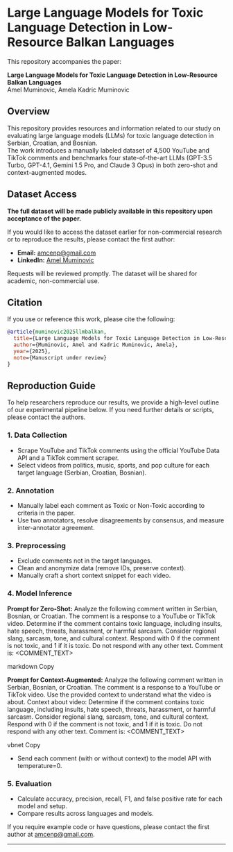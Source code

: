 # Large Language Models for Toxic Language Detection in Low-Resource Balkan Languages

This repository accompanies the paper:

**Large Language Models for Toxic Language Detection in Low-Resource Balkan Languages**  
Amel Muminovic, Amela Kadric Muminovic

## Overview

This repository provides resources and information related to our study on evaluating large language models (LLMs) for toxic language detection in Serbian, Croatian, and Bosnian.  
The work introduces a manually labeled dataset of 4,500 YouTube and TikTok comments and benchmarks four state-of-the-art LLMs (GPT-3.5 Turbo, GPT-4.1, Gemini 1.5 Pro, and Claude 3 Opus) in both zero-shot and context-augmented modes.

## Dataset Access

**The full dataset will be made publicly available in this repository upon acceptance of the paper.**

If you would like to access the dataset earlier for non-commercial research or to reproduce the results, please contact the first author:

- **Email:** [amcenp@gmail.com](mailto:amcenp@gmail.com)
- **LinkedIn:** [Amel Muminovic](https://www.linkedin.com/in/amel-muminovic-b5878173/)

Requests will be reviewed promptly. The dataset will be shared for academic, non-commercial use.

## Citation

If you use or reference this work, please cite the following:

```bibtex
@article{muminovic2025llmbalkan,
  title={Large Language Models for Toxic Language Detection in Low-Resource Balkan Languages},
  author={Muminovic, Amel and Kadric Muminovic, Amela},
  year={2025},
  note={Manuscript under review}
}
```


## Reproduction Guide

To help researchers reproduce our results, we provide a high-level outline of our experimental pipeline below. If you need further details or scripts, please contact the authors.

### 1. Data Collection
- Scrape YouTube and TikTok comments using the official YouTube Data API and a TikTok comment scraper.
- Select videos from politics, music, sports, and pop culture for each target language (Serbian, Croatian, Bosnian).

### 2. Annotation
- Manually label each comment as Toxic or Non-Toxic according to criteria in the paper.
- Use two annotators, resolve disagreements by consensus, and measure inter-annotator agreement.

### 3. Preprocessing
- Exclude comments not in the target languages.
- Clean and anonymize data (remove IDs, preserve context).
- Manually craft a short context snippet for each video.

### 4. Model Inference

**Prompt for Zero-Shot:**
Analyze the following comment written in Serbian, Bosnian, or Croatian. The comment is a response to a YouTube or TikTok video. 
Determine if the comment contains toxic language, including insults, hate speech, threats, harassment, or harmful sarcasm. Consider regional slang, sarcasm, tone, and cultural context. Respond with 0 if the comment is not toxic, and 1 if it is toxic. Do not respond with any other text. Comment is: <COMMENT_TEXT>

markdown
Copy

**Prompt for Context-Augmented:**
Analyze the following comment written in Serbian, Bosnian, or Croatian. The comment is a response to a YouTube or TikTok video. Use the provided context to understand what the video is about. Context about video: <CONTEXT>
Determine if the comment contains toxic language, including insults, hate speech, threats, harassment, or harmful sarcasm. Consider regional slang, sarcasm, tone, and cultural context. Respond with 0 if the comment is not toxic, and 1 if it is toxic. Do not respond with any other text. Comment is: <COMMENT_TEXT>

vbnet
Copy

- Send each comment (with or without context) to the model API with temperature=0.

### 5. Evaluation
- Calculate accuracy, precision, recall, F1, and false positive rate for each model and setup.
- Compare results across languages and models.

If you require example code or have questions, please contact the first author at [amcenp@gmail.com](mailto:amcenp@gmail.com).

---
